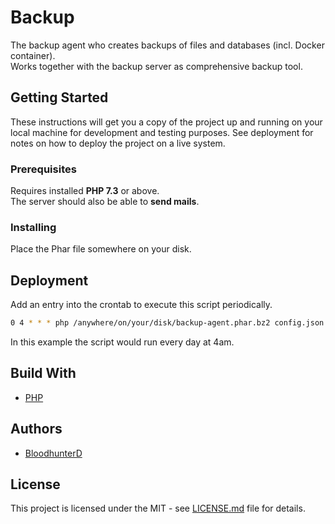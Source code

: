 # Backup

The backup agent who creates backups of files and databases (incl. Docker container).  
Works together with the backup server as comprehensive backup tool.

## Getting Started

These instructions will get you a copy of the project up and running on your local machine for development and testing purposes. See deployment for notes on how to deploy the project on a live system.

### Prerequisites

Requires installed **PHP 7.3** or above.  
The server should also be able to **send mails**.

### Installing

Place the Phar file somewhere on your disk.

## Deployment

Add an entry into the crontab to execute this script periodically.

```bash
0 4 * * * php /anywhere/on/your/disk/backup-agent.phar.bz2 config.json
```

In this example the script would run every day at 4am.

## Build With

* [PHP](https://www.php.net/)

## Authors

* [BloodhunterD](https://github.com/bloodhunterd)

## License

This project is licensed under the MIT - see [LICENSE.md](https://github.com/bloodhunterd/backup-agent/blob/master/LICENSE) file for details.

